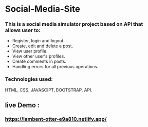 # Social-Media-Site

### This is a social media simulator project based on API that allows user to:
- Register, login and logout.
- Create, edit and delete a post.
- View user profile.
- View other user's profiles.
- Create comments in posts.
- Handling errors for all previous operations.

### Technologies used:
HTML, CSS, JAVASCIPT, BOOTSTRAP, API.

## live Demo : 
### https://lambent-otter-e9a810.netlify.app/
